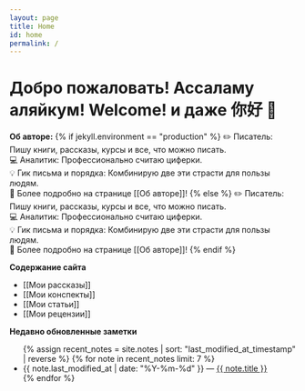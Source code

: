 ```yaml
---
layout: page
title: Home
id: home
permalink: /
---
```


# Добро пожаловать! Ассаламу аляйкум! Welcome! и даже 你好 👋

<strong>Об авторе:</strong>
{% if jekyll.environment == "production" %}
✏️ Писатель: Пишу книги, рассказы, курсы и все, что можно писать.<br>
💻 Аналитик: Профессионально считаю циферки.<br>
💡 Гик письма и порядка: Комбинирую две эти страсти для пользы людям.<br>
📍 Более подробно на странице [[Об авторе]]!
{% else %}
✏️ Писатель: Пишу книги, рассказы, курсы и все, что можно писать.  
💻 Аналитик: Профессионально считаю циферки.  
💡 Гик письма и порядка: Комбинирую две эти страсти для пользы людям.  
📍 Более подробно на странице [[Об авторе]]!
{% endif %}




<strong>Содержание сайта</strong>
- [[Мои рассказы]]
- [[Мои конспекты]]
- [[Мои статьи]]
- [[Мои рецензии]]

<strong>Недавно обновленные заметки</strong>

<ul>
  {% assign recent_notes = site.notes | sort: "last_modified_at_timestamp" | reverse %}
  {% for note in recent_notes limit: 7 %}
    <li>
      {{ note.last_modified_at | date: "%Y-%m-%d" }} — <a class="internal-link" href="{{ site.baseurl }}{{ note.url }}">{{ note.title }}</a>
    </li>
  {% endfor %}
</ul>

<style>
  .wrapper {
    max-width: 46em;
  }
</style>
